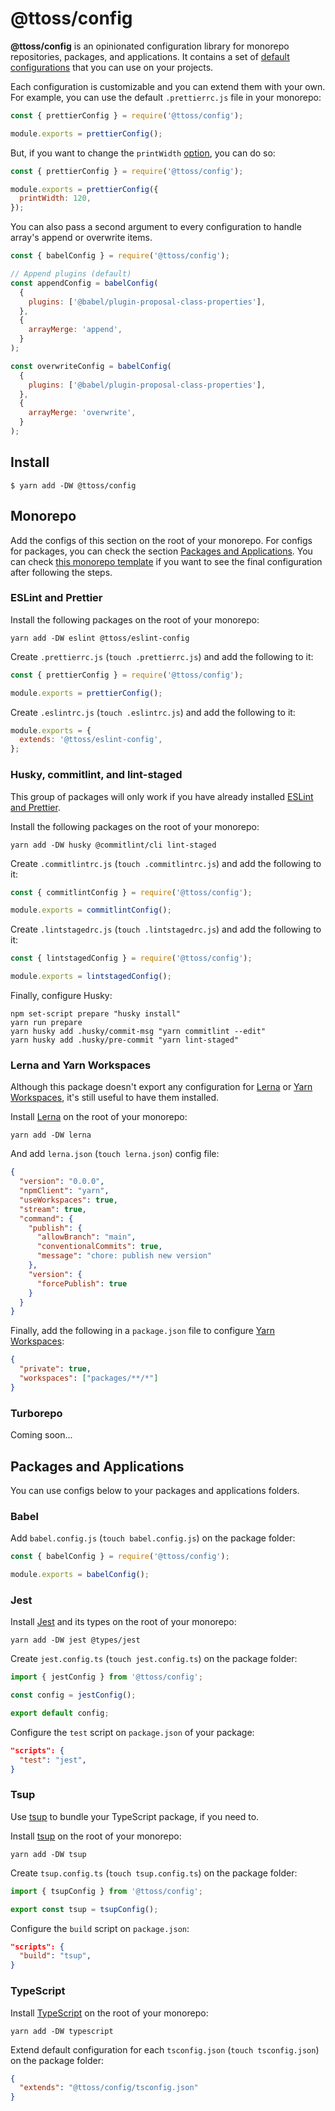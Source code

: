 # @ttoss/config

<strong>@ttoss/config</strong> is an opinionated configuration library for monorepo repositories, packages, and applications. It contains a set of <a href="/docs/core/config/default-configs">default configurations</a> that you can use on your projects.

Each configuration is customizable and you can extend them with your own. For example, you can use the default `.prettierrc.js` file in your monorepo:

```js title=".prettierrc.js"
const { prettierConfig } = require('@ttoss/config');

module.exports = prettierConfig();
```

But, if you want to change the `printWidth` [option](https://prettier.io/docs/en/options.html), you can do so:

```js title=".prettierrc.js"
const { prettierConfig } = require('@ttoss/config');

module.exports = prettierConfig({
  printWidth: 120,
});
```

You can also pass a second argument to every configuration to handle array's append or overwrite items.

```js title="babel.config.js"
const { babelConfig } = require('@ttoss/config');

// Append plugins (default)
const appendConfig = babelConfig(
  {
    plugins: ['@babel/plugin-proposal-class-properties'],
  },
  {
    arrayMerge: 'append',
  }
);

const overwriteConfig = babelConfig(
  {
    plugins: ['@babel/plugin-proposal-class-properties'],
  },
  {
    arrayMerge: 'overwrite',
  }
);
```

## Install

```shell
$ yarn add -DW @ttoss/config
```

## Monorepo

Add the configs of this section on the root of your monorepo. For configs for packages, you can check the section [Packages and Applications](#packages-and-applications). You can check [this monorepo template](https://github.com/ttoss/monorepo) if you want to see the final configuration after following the steps.

### ESLint and Prettier

Install the following packages on the root of your monorepo:

```shell
yarn add -DW eslint @ttoss/eslint-config
```

Create `.prettierrc.js` (`touch .prettierrc.js`) and add the following to it:

```js title=".prettierrc.js"
const { prettierConfig } = require('@ttoss/config');

module.exports = prettierConfig();
```

Create `.eslintrc.js` (`touch .eslintrc.js`) and add the following to it:

```js title=".eslintrc.js"
module.exports = {
  extends: '@ttoss/eslint-config',
};
```

### Husky, commitlint, and lint-staged

This group of packages will only work if you have already installed [ESLint and Prettier](#eslint-and-prettier).

Install the following packages on the root of your monorepo:

```shell
yarn add -DW husky @commitlint/cli lint-staged
```

Create `.commitlintrc.js` (`touch .commitlintrc.js`) and add the following to it:

```js title=".commitlintrc.js"
const { commitlintConfig } = require('@ttoss/config');

module.exports = commitlintConfig();
```

Create `.lintstagedrc.js` (`touch .lintstagedrc.js`) and add the following to it:

```js title=".lintstagedrc.js"
const { lintstagedConfig } = require('@ttoss/config');

module.exports = lintstagedConfig();
```

Finally, configure Husky:

```shell
npm set-script prepare "husky install"
yarn run prepare
yarn husky add .husky/commit-msg "yarn commitlint --edit"
yarn husky add .husky/pre-commit "yarn lint-staged"
```

### Lerna and Yarn Workspaces

Although this package doesn't export any configuration for [Lerna](https://github.com/lerna/lerna) or [Yarn Workspaces](https://classic.yarnpkg.com/lang/en/docs/workspaces/), it's still useful to have them installed.

Install [Lerna](https://github.com/lerna/lerna) on the root of your monorepo:

```shell
yarn add -DW lerna
```

And add `lerna.json` (`touch lerna.json`) config file:

```json title="lerna.json"
{
  "version": "0.0.0",
  "npmClient": "yarn",
  "useWorkspaces": true,
  "stream": true,
  "command": {
    "publish": {
      "allowBranch": "main",
      "conventionalCommits": true,
      "message": "chore: publish new version"
    },
    "version": {
      "forcePublish": true
    }
  }
}
```

Finally, add the following in a `package.json` file to configure [Yarn Workspaces](https://classic.yarnpkg.com/lang/en/docs/workspaces/):

```json title="package.json"
{
  "private": true,
  "workspaces": ["packages/**/*"]
}
```

### Turborepo

Coming soon...

## Packages and Applications

You can use configs below to your packages and applications folders.

### Babel

Add `babel.config.js` (`touch babel.config.js`) on the package folder:

```js title="babel.config.js"
const { babelConfig } = require('@ttoss/config');

module.exports = babelConfig();
```

### Jest

Install [Jest](https://jestjs.io/) and its types on the root of your monorepo:

```shell
yarn add -DW jest @types/jest
```

Create `jest.config.ts` (`touch jest.config.ts`) on the package folder:

```ts title="jest.config.ts"
import { jestConfig } from '@ttoss/config';

const config = jestConfig();

export default config;
```

Configure the `test` script on `package.json` of your package:

```json title="package.json"
"scripts": {
  "test": "jest",
}
```

### Tsup

Use [tsup](https://tsup.egoist.sh/) to bundle your TypeScript package, if you need to.

Install [tsup](https://tsup.egoist.sh/) on the root of your monorepo:

```shell
yarn add -DW tsup
```

Create `tsup.config.ts` (`touch tsup.config.ts`) on the package folder:

```ts title="tsup.config.ts"
import { tsupConfig } from '@ttoss/config';

export const tsup = tsupConfig();
```

Configure the `build` script on `package.json`:

```json title="package.json"
"scripts": {
  "build": "tsup",
}
```

### TypeScript

Install [TypeScript](https://www.npmjs.com/package/typescript) on the root of your monorepo:

```shell
yarn add -DW typescript
```

Extend default configuration for each `tsconfig.json` (`touch tsconfig.json`) on the package folder:

```json title="tsconfig.json"
{
  "extends": "@ttoss/config/tsconfig.json"
}
```

